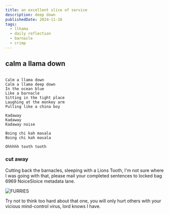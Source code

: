```yaml
---
title: an excellent slice of service
description: deep down
publishedDate: 2024-11-16
tags:
  - llhama
  - daily reflection
  - barnacle
  - crimp
---
```


## calm a llama down

```text The Mighty Boosh on Mighty Boosh Crimps and Songs

Calm a llama down
Calm a llama deep down
In the ocean blue
Like a barnacle
Sitting in the tight place
Laughing at the monkey arm
Pulling like a china boy

Kadaway
Kadaway
Kadaway noise

Boing chi kah masala
Boing chi kah masala

Ohhhhh tooth tooth
```

### cut away

Cutting back the barnacles, sleeping with a Lions Tooth, I'm not sure where I was going with that, please mail your completed sentences to locked bag 6969 NoiceSloice metadata lane.

![FURRIES](@/assets/furry.jpg)

Try not to think too hard about that one, you will only hurt others with your vicious mind-control virus, lord knows I have.
